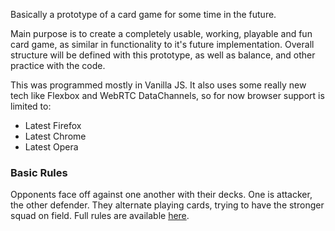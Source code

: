 Basically a prototype of a card game for some time in the future. 

Main purpose is to create a completely usable, working, playable and fun
card game, as similar in functionality to it's future implementation. Overall
structure will be defined with this prototype, as well as balance, and other
practice with the code.

This was programmed mostly in Vanilla JS. It also uses some really new tech like 
Flexbox and WebRTC DataChannels, so for now browser support is limited to:

- Latest Firefox
- Latest Chrome
- Latest Opera

### Basic Rules

Opponents face off against one another with their decks. One is attacker, the other 
defender. They alternate playing cards, trying to have the stronger squad on field. Full rules 
are available [here](https://docs.google.com/document/d/1_F8nJnIw4iQ41A3Ck53LpAcom_8wTxXLTzWX6hG-8XA/edit?usp=sharing).